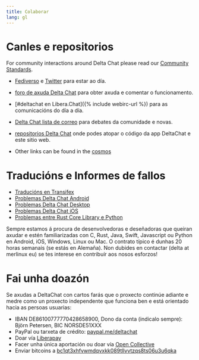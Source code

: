 ```yaml
---
title: Colaborar
lang: gl
---
```


# Canles e repositorios

For community interactions around Delta Chat please read our [Community Standards](community-standards).

- [Fediverso](https://chaos.social/web/@delta) e
  [Twitter](https://twitter.com/delta_chat) para estar ao día.

- [foro de axuda Delta Chat](https://support.delta.chat) para obter
  axuda e comentar o funcionamento.

- [#deltachat en Libera.Chat]({% include webirc-url %}) para as comunicacións do día a día.

- [Delta Chat lista de
  correo](https://lists.codespeak.net/postorius/lists/delta.codespeak.net/) 
  para debates da comunidade e novas.

- [repositorios Delta Chat](https://github.com/deltachat/) onde podes 
  atopar o código da app DeltaChat e este sitio web.

- Other links can be found in the [cosmos](https://cosmos.delta.chat)

# Traducións e Informes de fallos

- [Traducións en Transifex](https://www.transifex.com/delta-chat/public/)
- [Problemas Delta Chat Android](https://github.com/deltachat/deltachat-android/issues)
- [Problemas Delta Chat Desktop](https://github.com/deltachat/deltachat-desktop/issues)
- [Problemas Delta Chat iOS](https://github.com/deltachat/deltachat-ios/issues)
- [Problemas entre Rust Core Library e Python](https://github.com/deltachat/deltachat-core-rust/issues)

Sempre estamos á procura de desenvolvedoras e deseñadoras que queiran axudar e estén familiarizadas con
C, Rust, Java, Swift, Javascript ou Python en Android, iOS, Windows, Linux ou Mac.
O contrato típico é dunhas 20 horas semanais (se estás en Alemaña).
Non dubides en contactar (delta at merlinux eu) se tes interese en contribuír aos nosos esforzos!


# Fai unha doazón 

Se axudas a DeltaChat con cartos farás que o proxecto continúe adiante e medre como un proxecto independente que funciona ben e está orientado hacia as persoas usuarias:

- IBAN DE86100777770428658900, Dono da conta (indicalo sempre): Björn Petersen, BIC NORSDE51XXX
- PayPal ou tarxeta de crédito: [paypal.me/deltachat](https://paypal.me/deltachat/20)
- Doar vía [Liberapay](https://liberapay.com/delta.chat/)
- Facer unha única aportación ou doar vía [Open Collective](https://opencollective.com/delta-chat/donate)
- Enviar bitcoins a [bc1qt3xhfvwmdqvxkk089tllvvtzqs8ts06u3u6qka](bitcoin:bc1qt3xhfvwmdqvxkk089tllvvtzqs8ts06u3u6qka)
